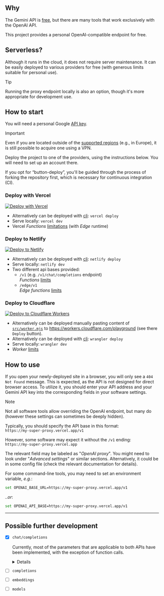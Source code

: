 ## Why

The Gemini API is [free](https://ai.google.dev/pricing "limits applied!"),
but there are many tools that work exclusively with the OpenAI API.

This project provides a personal OpenAI-compatible endpoint for free.

## Serverless?

Although it runs in the cloud, it does not require server maintenance.
It can be easily deployed to various providers for free
(with generous limits suitable for personal use).

> [!TIP]
> Running the proxy endpoint locally is also an option,
> though it's more appropriate for development use.

## How to start

You will need a personal Google [API key](https://makersuite.google.com/app/apikey).

> [!IMPORTANT]
> Even if you are located outside of the [supported regions](https://ai.google.dev/available_regions#available_regions)
> (e.g., in Europe), it is still possible to acquire one using a VPN.

Deploy the project to one of the providers, using the instructions below.
You will need to set up an account there.

If you opt for “button-deploy”, you'll be guided through the process of forking the repository first,
which is necessary for continuous integration (CI).

### Deploy with Vercel

 [![Deploy with Vercel](https://vercel.com/button)](https://vercel.com/new/clone?repository-url=https://github.com/PublicAffairs/openai-gemini&repository-name=my-openai-gemini)
- Alternatively can be deployed with [cli](https://vercel.com/docs/cli):
  `vercel deploy`
- Serve locally: `vercel dev`
- Vercel _Functions_ [limitations](https://vercel.com/docs/functions/limitations) (with _Edge_ runtime)

### Deploy to Netlify

[![Deploy to Netlify](https://www.netlify.com/img/deploy/button.svg)](https://app.netlify.com/start/deploy?repository=https://github.com/PublicAffairs/openai-gemini&integrationName=integrationName&integrationSlug=integrationSlug&integrationDescription=integrationDescription)
- Alternatively can be deployed with [cli](https://docs.netlify.com/cli/get-started/):
  `netlify deploy`
- Serve locally: `netlify dev`
- Two different api bases provided:
  - `/v1` (e.g. `/v1/chat/completions` endpoint)  
    _Functions_ [limits](https://docs.netlify.com/functions/get-started/?fn-language=js#synchronous-function-2)
  - `/edge/v1`  
    _Edge functions_ [limits](https://docs.netlify.com/edge-functions/limits/)

### Deploy to Cloudflare

[![Deploy to Cloudflare Workers](https://deploy.workers.cloudflare.com/button)](https://deploy.workers.cloudflare.com/?url=https://github.com/PublicAffairs/openai-gemini)
- Alternatively can be deployed manually pasting content of [`src/worker.mjs`](../resize-images/src/worker.mjs)
  to https://workers.cloudflare.com/playground (see there `Deploy` button).
- Alternatively can be deployed with [cli](https://developers.cloudflare.com/workers/wrangler/):
  `wrangler deploy`
- Serve locally: `wrangler dev`
- _Worker_ [limits](https://developers.cloudflare.com/workers/platform/limits/#worker-limits)

## How to use
If you open your newly-deployed site in a browser, you will only see a `404 Not Found` message. This is expected, as the API is not designed for direct browser access.
To utilize it, you should enter your API address and your Gemini API key into the corresponding fields in your software settings.

> [!NOTE]
> Not all software tools allow overriding the OpenAI endpoint, but many do
> (however these settings can sometimes be deeply hidden).

Typically, you should specify the API base in this format:  
`https://my-super-proxy.vercel.app/v1`

However, some software may expect it without the `/v1` ending:  
`https://my-super-proxy.vercel.app`

The relevant field may be labeled as "_OpenAI proxy_".
You might need to look under "_Advanced settings_" or similar sections.
Alternatively, it could be in some config file (check the relevant documentation for details).

For some command-line tools, you may need to set an environment variable, _e.g._:
```sh
set OPENAI_BASE_URL=https://my-super-proxy.vercel.app/v1
```
_..or_:
```sh
set OPENAI_API_BASE=https://my-super-proxy.vercel.app/v1
```

---

## Possible further development

- [x] `chat/completions`

  Currently, most of the parameters that are applicable to both APIs have been implemented,
  with the exception of function calls.
  <details>

  - [x] `messages`
      - [x] `content`
      - [x] `role`
          - [x] `system` (=>`user`)
          - [x] `user`
          - [x] `assistant`
          - [ ] `tool` (v1beta)
      - [ ] `name`
      - [ ] `tool_calls`
  - [x] `model` _(value ignored, autoselect "gemini-pro", or "-vision" for "gpt-4-vision-preview" request)_
  - [ ] `frequency_penalty`
  - [ ] `logit_bias`
  - [ ] `logprobs`
  - [ ] `top_logprobs`
  - [x] `max_tokens`
  - [x] `n` (`candidateCount` <8) _n.b.: atm api does not accept >1_
  - [ ] `presence_penalty`
  - [ ] `response_format`
  - [ ] `seed`
  - [x] `stop`: string|array (`stopSequences` [1,5])
  - [x] stream
  - [x] `temperature` (0.0..1.0)
      - [ ] <0, >1..2
  - [x] `top_p`
  - [ ] `tools` (v1beta)
  - [ ] `tool_choice` (v1beta)
  - [ ] `user`

  </details>
- [ ] `completions`
- [ ] `embeddings`
- [ ] `models`

